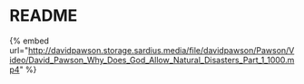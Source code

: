 # README

{% embed url="http://davidpawson.storage.sardius.media/file/davidpawson/Pawson/Video/David_Pawson_Why_Does_God_Allow_Natural_Disasters_Part_1_1000.mp4" %}
